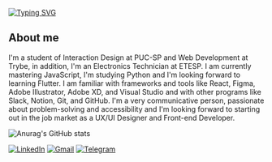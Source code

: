 [![Typing SVG](https://readme-typing-svg.herokuapp.com/?color=250CFF&size=35&center=false&vCenter=true&width=1000&lines=Olá,+Sejam+Bem+Vindos(as);Sou+João+Dionizio;Desenvolvedor+Web+Full-Stack)](https://git.io/typing-svg)

## About me

I'm a student of Interaction Design at PUC-SP and Web Development at Trybe, in addition, I'm an Electronics Technician at ETESP.
I am currently mastering JavaScript, I'm studying Python and I'm looking forward to learning Flutter.
I am familiar with frameworks and tools like React, Figma, Adobe Illustrator, Adobe XD, and Visual Studio and with other programs like Slack, Notion, Git, and GitHub.
I'm a very communicative person, passionate about problem-solving and accessibility and I'm looking forward to starting out in the job market as a UX/UI Designer and Front-end Developer.

![Anurag's GitHub stats](https://github-readme-stats.vercel.app/api?username=jvdionizio&show_icons=true&theme=transparent)

<div>
  <a href="https://www.linkedin.com/in/jvdionizio/"><img alt="LinkedIn" src="https://img.shields.io/badge/LinkedIn-0077B5?style=for-the-badge&logo=linkedin&logoColor=white" /></a>
  <a href="mailto:dionizio145@gmail.com"><img alt="Gmail" src="https://img.shields.io/badge/Gmail-D14836?style=for-the-badge&logo=gmail&logoColor=white" /></a>
  <a href="https://t.me/jvdionizio"><img alt="Telegram" src="https://img.shields.io/badge/Telegram-2CA5E0?style=for-the-badge&logo=telegram&logoColor=white" /></a>
</div>

<!--
**jvdionizio/jvdionizio** is a ✨ _special_ ✨ repository because its `README.md` (this file) appears on your GitHub profile.

Here are some ideas to get you started:

- 🔭 I’m currently working on ...
- 🌱 I’m currently learning ...
- 👯 I’m looking to collaborate on ...
- 🤔 I’m looking for help with ...
- 💬 Ask me about ...
- 📫 How to reach me: ...
- 😄 Pronouns: ...
- ⚡ Fun fact: ...
-->
